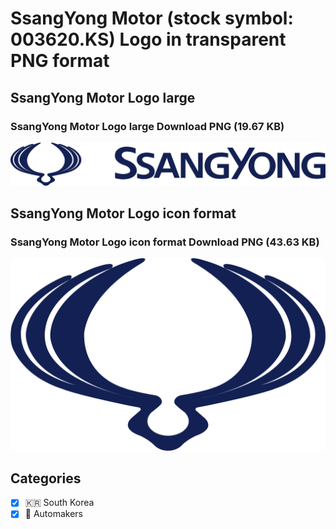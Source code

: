 # SsangYong Motor (stock symbol: 003620.KS) Logo in transparent PNG format

## SsangYong Motor Logo large

### SsangYong Motor Logo large Download PNG (19.67 KB)

![SsangYong Motor Logo large Download PNG (19.67 KB)](/img/orig/003620.KS_BIG-72c97135.png)

## SsangYong Motor Logo icon format

### SsangYong Motor Logo icon format Download PNG (43.63 KB)

![SsangYong Motor Logo icon format Download PNG (43.63 KB)](/img/orig/003620.KS-617664cb.png)



## Categories
- [x] 🇰🇷 South Korea
- [x] 🚗 Automakers
